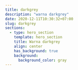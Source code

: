 ```yaml
---
title: darkgrey
description: "warna darkgrey"
date: 2020-12-11T10:30:32+07:00
slug: darkgrey
sections:
  - type: hero_section
    template: hero_section
    title: Warna darkgrey
    align: center
    has_background: true
    background:
      background_color: gray
---
```


